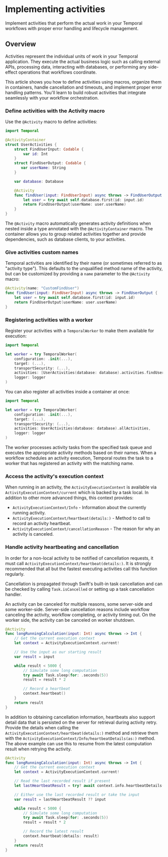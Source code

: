 # Implementing activities

Implement activities that perform the actual work in your Temporal workflows 
with proper error handling and lifecycle management.

## Overview

Activities represent the individual units of work in your Temporal application.
They execute the actual business logic such as calling external APIs, processing
data, interacting with databases, or performing any side-effect operations that
workflows coordinate.

This article shows you how to define activities using macros, organize them in
containers, handle cancellation and timeouts, and implement proper error
handling patterns. You'll learn to build robust activities that integrate
seamlessly with your workflow orchestration.

### Define activities with the Activity macro

Use the `@Activity` macro to define activities:

```swift
import Temporal

@ActivityContainer
struct UserActivities {
    struct FindUserInput: Codable {
        var id: Int
    }
    struct FindUserOutput: Codable {
       var userName: String
    }

    var database: Database

    @Activity
    func findUser(input: FindUserInput) async throws -> FindUserOutput {
        let user = try await self.database.first(id: input.id)
        return FindUserOutput(userName: user.userName)
    }
}
```

The `@Activity` macro automatically generates activity definitions when nested
inside a type annotated with the `@ActivityContainer` macro. The container
allows you to group related activities together and provide dependencies,
such as database clients, to your activities.

### Give activities custom names

Temporal activities are identified by their name (or sometimes referred to as
"activity type"). This defaults to the unqualified method name of the activity,
but can be customized by providing a `name` parameter to the `@Activity` macro:

```swift
@Activity(name: "CustomFindUser")
func findUser(input: FindUserInput) async throws -> FindUserOutput {
    let user = try await self.database.first(id: input.id)
    return FindUserOutput(userName: user.userName)
}
```

### Registering activities with a worker

Register your activities with a ``TemporalWorker`` to make them available for
execution:

```swift
import Temporal

let worker = try TemporalWorker(
    configuration: .init(...),
    target: (...),
    transportSecurity: (...),
    activities: [UserActivities(database: database).activities.findUser],
    logger: logger
)
```

You can also register all activities inside a container at once:

```swift
import Temporal

let worker = try TemporalWorker(
    configuration: .init(...),
    target: (...),
    transportSecurity: (...),
    activities: UserActivities(database: database).allActivities,
    logger: logger
)
```

The worker processes activity tasks from the specified task queue and executes
the appropriate activity methods based on their names. When a workflow schedules
an activity execution, Temporal routes the task to a worker that has registered
an activity with the matching name.

### Access the activity's execution context

When running in an activity, the ``ActivityExecutionContext`` is available
via ``ActivityExecutionContext/current`` which is backed by a task local.
In addition to other more advanced things, this context provides:

- ``ActivityExecutionContext/Info`` - Information about the currently running activity.
- ``ActivityExecutionContext/heartbeat(details:)`` - Method to call to record an activity heartbeat.
- ``ActivityExecutionContext/cancellationReason`` - The reason for why an activity is canceled.

### Handle activity heartbeating and cancellation

In order for a non-local activity to be notified of cancellation requests, it must call
``ActivityExecutionContext/heartbeat(details:)``. It is strongly recommended that
all but the fastest executing activities call this function regularly.

Cancellation is propagated through Swift's built-in task cancellation and can 
be checked by calling `Task.isCancelled` or setting up a task cancellation handler.

An activity can be canceled for multiple reasons, some server-side and some
worker-side. Server-side cancellation reasons include workflow canceling the
activity, workflow completing, or activity timing out. On the worker side, the
activity can be canceled on worker shutdown.

```swift
@Activity
func longRunningCalculation(input: Int) async throws -> Int {
    // Get the current execution context
    let context = ActivityExecutionContext.current!

    // Use the input as our starting result
    var result = input

    while result < 5000 {
        // Simulate some long computation
        try await Task.sleep(for: .seconds(5))
        result = result * 2

        // Record a heartbeat
        context.heartbeat()
    }
    return result
}
```

In addition to obtaining cancellation information, heartbeats also support
detail data that is persisted on the server for retrieval during activity retry.
Provide the details when calling the ``ActivityExecutionContext/heartbeat(details:)``
method and retrieve them with the ``ActivityExecutionContext/Info/heartbeatDetails(as:)``
method. The above example can use this to resume from the latest computation result
when retrying the activity.

```swift
@Activity
func longRunningCalculation(input: Int) async throws -> Int {
    // Get the current execution context
    let context = ActivityExecutionContext.current!

    // Read the last recorded result if present
    let lastHeartbeatResult = try? await context.info.heartbeatDetails(as: (Int).self)

    // Either use the last recorded result or take the input
    var result = lastHeartbeatResult ?? input

    while result < 5000 {
        // Simulate some long computation
        try await Task.sleep(for: .seconds(5))
        result = result * 2

        // Record the latest result
        context.heartbeat(details: result)
    }
    return result
}
```

